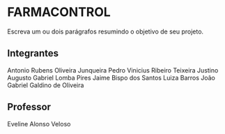 # FARMACONTROL

Escreva um ou dois parágrafos resumindo o objetivo de seu projeto.

## Integrantes

Antonio Rubens Oliveira Junqueira 
Pedro Vinicius Ribeiro Teixeira Justino
Augusto Gabriel Lomba Pires
Jaime Bispo dos Santos
Luiza Barros
João Gabriel Galdino de Oliveira

## Professor

Eveline Alonso Veloso
